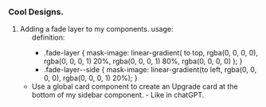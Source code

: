 ### Cool Designs.

1. Adding a fade layer to my components.
   usage: <ul className="h-[150px] overflow-auto overflow-x-hidden fade-layer">
   definition:
   - .fade-layer {
     mask-image: linear-gradient(
     to top,
     rgba(0, 0, 0, 0),
     rgba(0, 0, 0, 1) 20%,
     rgba(0, 0, 0, 1) 80%,
     rgba(0, 0, 0, 0)
     );
     }
   - .fade-layer--side {
     mask-image: linear-gradient(to left, rgba(0, 0, 0, 0), rgba(0, 0, 0, 1) 20%);
     }
2. Use a global card component to create an Upgrade card at the bottom of my sidebar component. - Like in chatGPT.
